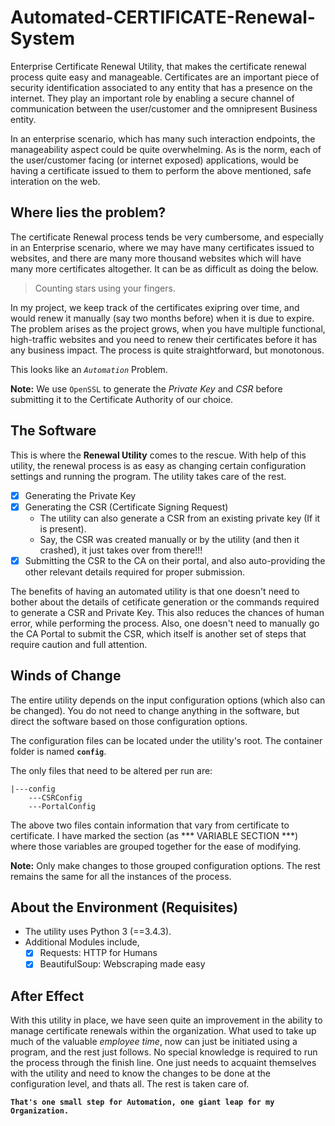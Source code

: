 # Automated-CERTIFICATE-Renewal-System
Enterprise Certificate Renewal Utility, that makes the certificate renewal process quite easy and manageable.
Certificates are an important piece of security identification associated to any entity that has a presence on the internet. They
play an important role by enabling a secure channel of communication between the user/customer and the omnipresent Business entity.

In an enterprise scenario, which has many such interaction endpoints, the manageability aspect could be quite overwhelming. As is
the norm, each of the user/customer facing (or internet exposed) applications, would be having a certificate issued to them to perform
the above mentioned, safe interation on the web.

## Where lies the problem?
The certificate Renewal process tends be very cumbersome, and especially in an Enterprise scenario, where we may have many
certificates issued to websites, and there are many more thousand websites which will have many more certificates
altogether. It can be as difficult as doing the below.
> Counting stars using your fingers.

In my project, we keep track of the certificates exipring over time, and would renew it manually (say two months before) when
it is due to expire. The problem arises as the project grows, when you have multiple functional, high-traffic websites and you need
to renew their certificates before it has any business impact. The process is quite straightforward, but monotonous.

This looks like an *`Automation`* Problem.

__Note:__ We use `OpenSSL` to generate the *Private Key* and *CSR* before submitting it to the Certificate Authority of our choice.

## The Software
This is where the __Renewal Utility__ comes to the rescue. With help of this utility, the renewal process is as easy as changing
certain configuration settings and running the program. The utility takes care of the rest.

- [x] Generating the Private Key
- [x] Generating the CSR (Certificate Signing Request)
  - The utility can also generate a CSR from an existing private key (If it is present).
  - Say, the CSR was created manually or by the utility (and then it crashed), it just takes over from there!!!
- [x] Submitting the CSR to the CA on their portal, and also auto-providing the other relevant details required for proper submission.

The benefits of having an automated utility is that one doesn't need to bother about the details of cetificate generation or the
commands required to generate a CSR and Private Key. This also reduces the chances of human error, while performing the process.
Also, one doesn't need to manually go the CA Portal to submit the CSR, which itself is another set of steps that require caution
and full attention.

## Winds of Change
The entire utility depends on the input configuration options (which also can be changed). You do not need to change anything in
the software, but direct the software based on those configuration options.

The configuration files can be located under the utility's root. The container folder is named __`config`__.

The only files that need to be altered per run are:
```
|---config
    ---CSRConfig
    ---PortalConfig
```

The above two files contain information that vary from certificate to certificate. I have marked the section (as *** VARIABLE SECTION ***) where those variables are grouped together for the ease of modifying.

__Note:__ Only make changes to those grouped configuration options. The rest remains the same for all the instances of the process.

## About the Environment (Requisites)
- The utility uses Python 3 (==3.4.3).
- Additional Modules include,
     - [x] Requests: HTTP for Humans
     - [x] BeautifulSoup: Webscraping made easy

## After Effect
With this utility in place, we have seen quite an improvement in the ability to manage certificate renewals within the organization.
What used to take up much of the valuable *employee time*, now can just be initiated using a program, and the rest just follows.
No special knowledge is required to run the process through the finish line. One just needs to acquaint themselves with the
utility and need to know the changes to be done at the configuration level, and thats all. The rest is taken care of.

__`That's one small step for Automation, one giant leap for my Organization.`__
